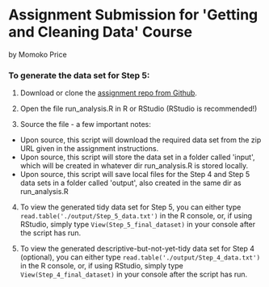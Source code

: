 # Assignment Submission for 'Getting and Cleaning Data' Course

by Momoko Price


### To generate the data set for Step 5: 



1. Download or clone the [assignment repo from Github](#blah).

2. Open the file run_analysis.R in R or RStudio (RStudio is recommended!)

3. Source the file - a few important notes:

  - Upon source, this script will download the required data set from the zip URL given in the assignment instructions. 
  - Upon source, this script will store the data set in a folder called 'input', which will be created in whatever dir run_analysis.R is stored locally. 
  - Upon source, this script will save local files for the Step 4 and Step 5 data sets in a folder called 'output', also created in the same dir as run_analysis.R

4. To view the generated tidy data set for Step 5, you can either type `read.table('./output/Step_5_data.txt')` in the R console, or, if using RStudio, simply type `View(Step_5_final_dataset)` in your console after the script has run. 

5. To view the generated descriptive-but-not-yet-tidy data set for Step 4 (optional), you can either type `read.table('./output/Step_4_data.txt')` in the R console, or, if using RStudio, simply type `View(Step_4_final_dataset)` in your console after the script has run. 
  